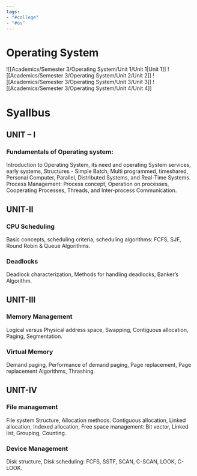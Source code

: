 ```yaml
---
tags:
- "#college"
- "#os"
---
```


# Operating System
![[Academics/Semester 3/Operating System/Unit 1/Unit 1|Unit 1]]
![[Academics/Semester 3/Operating System/Unit 2/Unit 2]]
![[Academics/Semester 3/Operating System/Unit 3/Unit 3]]
![[Academics/Semester 3/Operating System/Unit 4/Unit 4]]
# Syallbus
## UNIT – I
### Fundamentals of Operating system: 
Introduction to Operating System, its need and operating System services, early systems, Structures - Simple Batch, Multi programmed, timeshared, Personal Computer, Parallel, Distributed Systems, and Real-Time Systems. Process Management: Process concept, Operation on processes, Cooperating Processes, Threads, and Inter-process Communication.
## UNIT-II
### CPU Scheduling
Basic concepts, scheduling criteria, scheduling algorithms: FCFS, SJF, Round Robin & Queue Algorithms.
### Deadlocks
Deadlock characterization, Methods for handling deadlocks,  Banker’s Algorithm.
## UNIT-III
### Memory Management
Logical versus Physical address space, Swapping, Contiguous allocation, Paging, Segmentation.
### Virtual Memory
Demand paging, Performance of demand paging, Page replacement, Page replacement Algorithms, Thrashing.

## UNIT-IV
### File management
File system Structure, Allocation methods: Contiguous allocation, Linked allocation, Indexed allocation, Free space management: Bit vector, Linked list, Grouping, Counting.
### Device Management
Disk structure, Disk scheduling: FCFS, SSTF, SCAN, C-SCAN, LOOK, C-LOOK.